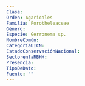 ```yaml
---
Clase: 
Orden: Agaricales
Familia: Porotheleaceae
Género: 
Especie: Gerronema sp.
NombreComún: 
CategoríaUICN: 
EstadoConservaciónNacional: 
SectorenlaRBHH: 
Presencia: 
TipoDeDato: 
Fuente: ""
---
```

